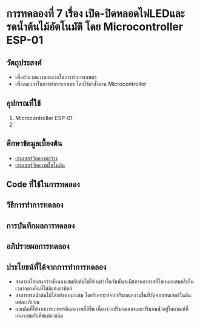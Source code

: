 # การทดลองที่ 7 เรื่อง เปิด-ปิดหลอดไฟLEDและรดน้ำต้นไม้อัตโนมัติ โดย Microcontroller ESP-01
## วัตถุประสงค์
* เพื่ออำนวยความสะดวกในการทำการเกษตร 
* เพื่อลดเวลาในการทำการเกษตร โดยใช้คำสั่งผ่าน Microcontroller 
## อุปกรณที่ใช้
1. Microcontroller ESP-01
2. 
## ศึกษาข้อมูลเบื้องต้น
* [เซนเซอร์วัดความสว่าง](https://www.myarduino.net/article/210/%E0%B8%AA%E0%B8%AD%E0%B8%99%E0%B9%83%E0%B8%8A%E0%B9%89%E0%B8%87%E0%B8%B2%E0%B8%99-arduino-%E0%B9%80%E0%B8%8B%E0%B9%87%E0%B8%99%E0%B9%80%E0%B8%8B%E0%B8%AD%E0%B8%A3%E0%B9%8C%E0%B8%A7%E0%B8%B1%E0%B8%94%E0%B8%84%E0%B8%A7%E0%B8%B2%E0%B8%A1%E0%B8%AA%E0%B8%A7%E0%B9%88%E0%B8%B2%E0%B8%87%E0%B8%84%E0%B8%A7%E0%B8%B2%E0%B8%A1%E0%B9%80%E0%B8%82%E0%B9%89%E0%B8%A1%E0%B9%81%E0%B8%AA%E0%B8%87-%E0%B9%80%E0%B8%9B%E0%B8%B4%E0%B8%94%E0%B8%9B%E0%B8%B4%E0%B8%94%E0%B9%84%E0%B8%9F%E0%B8%95%E0%B8%B2%E0%B8%A1%E0%B9%81%E0%B8%AA%E0%B8%87)
* [เซนเซอร์วัดความชื้นในดิน](https://www.ab.in.th/article/10/%E0%B9%82%E0%B8%9B%E0%B8%A3%E0%B9%80%E0%B8%88%E0%B8%84%E0%B9%80%E0%B8%84%E0%B8%A3%E0%B8%B7%E0%B9%88%E0%B8%AD%E0%B8%87%E0%B8%A3%E0%B8%94%E0%B8%99%E0%B9%89%E0%B8%B3%E0%B8%95%E0%B9%89%E0%B8%99%E0%B9%84%E0%B8%A1%E0%B9%89%E0%B8%AD%E0%B8%B1%E0%B8%95%E0%B9%82%E0%B8%99%E0%B8%A1%E0%B8%B1%E0%B8%95%E0%B8%B4-%E0%B8%94%E0%B9%89%E0%B8%A7%E0%B8%A2-arduino-%E0%B8%A3%E0%B8%B2%E0%B8%84%E0%B8%B2%E0%B8%96%E0%B8%B9%E0%B8%81-%E0%B8%9E%E0%B8%A3%E0%B9%89%E0%B8%AD%E0%B8%A1-code-%E0%B8%95%E0%B8%B1%E0%B8%A7%E0%B8%AD%E0%B8%A2%E0%B9%88%E0%B8%B2%E0%B8%87)
## Code ที่ใช้ในการทดลอง

## วิธีการทำการทดลอง

## การบันทึกผลการทดลอง

## อภิปรายผลการทดลอง

## ประโยชน์ที่ได้จากการทำการทดลอง
* สามารถให้แสงสว่างที่เหมาะสมกับต้นไม้ได้ แม้ว่าในวันนั้นจะมีสภาพอากาศที่ไม่เหมาะสมหรือในเวลากลางคืนที่ไม่มีแสงอาทิตย์
* สามารถรดน้ำต้นไม้ได้อย่างเหมาะสม โดยวิเคราะห์จากปริมาณความชื้นที่วัดจากเซนเซอร์ในดินแต่ละบริเวณ 
* ผลผลิตที่ได้จากการเกษตรมีคุณภาพที่ดีขึ้น เนื่องจากปริมาณแสงและปริมาณน้ำอยู่ในเกณฑ์ที่เหมาะสมกับพืชแต่ละชนิด



